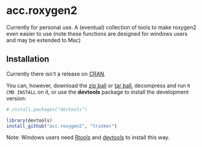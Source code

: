 acc.roxygen2
============

Currently for personal use.  A (eventual) collection of tools to make roxygen2 
even easier to use (note these functions are designed for windows users and may 
be extended to Mac)

## Installation

Currently there isn't a release on [CRAN](http://cran.r-project.org/).


You can, however, download the [zip ball](https://github.com/trinker/acc.roxygen2/zipball/master) or [tar ball](https://github.com/trinker/acc.roxygen2/tarball/master), decompress and run `R CMD INSTALL` on it, or use the **devtools** package to install the development version:

```r
# install.packages("devtools")

library(devtools)
install_github("acc.roxygen2", "trinker")
```

Note: Windows users need [Rtools](http://www.murdoch-sutherland.com/Rtools/) and [devtools](http://CRAN.R-project.org/package=devtools) to install this way.